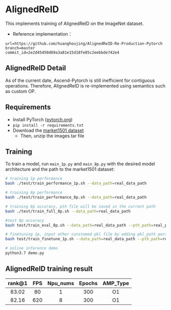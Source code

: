 # AlignedReID

This implements training of AlignedReID on the ImageNet dataset.
- Reference implementation：
```
url=https://github.com/huanghoujing/AlignedReID-Re-Production-Pytorch
branch=master 
commit_id=2e2d45450d69a3a81e15d18fe85c2eebbde742e4 
```

## AlignedReID Detail

As of the current date, Ascend-Pytorch is still inefficient for contiguous operations. 
Therefore, AlignedReID is re-implemented using semantics such as custom OP. 


## Requirements

- Install PyTorch ([pytorch.org](http://pytorch.org))
- `pip install -r requirements.txt`
- Download the [market1501 dataset](https://drive.google.com/drive/folders/1CaWH7_csm9aDyTVgjs7_3dlZIWqoBlv4)
    - Then, unzip the images.tar file
    
## Training

To train a model, run `main_1p.py` and `main_8p.py`  with the desired model architecture and the path to the market1501 dataset:

```bash
# training 1p performance
bash ./test/train_performance_1p.sh --data_path=real_data_path

# training 8p performance
bash ./test/train_performance_8p.sh --data_path=real_data_path

# training 8p accuracy, pth file will be saved in the current path
bash ./test/train_full_8p.sh --data_path=real_data_path

#test 8p accuracy
bash test/train_eval_8p.sh --data_path=real_data_path --pth_path=real_pre_train_model_path 

# finetuning 1p, input other cunstomed pkl file by adding pkl_path parameter to test finetuning function
bash test/train_finetune_1p.sh --data_path=real_data_path --pth_path=real_pre_train_model_path --pkl_path=customized_index_file_path

# online inference demo 
python3.7 demo.py
```

## AlignedReID training result

| rank@1    | FPS       | Npu_nums | Epochs   | AMP_Type |
| :------: | :------:  | :------: | :------: | :------: |
| 83.02        | 80      | 1        | 300      | O1       |
| 82.16     | 620     | 8        | 300      | O1       |


